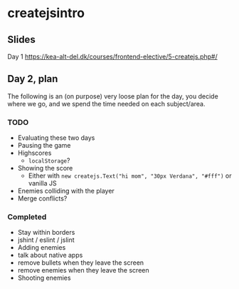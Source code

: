 # createjsintro

## Slides
Day 1 https://kea-alt-del.dk/courses/frontend-elective/5-createjs.php#/

## Day 2, plan
The following is an (on purpose) very loose plan for the day, you decide where we go, and we spend the time needed on each subject/area.

### TODO
- Evaluating these two days
- Pausing the game
- Highscores
    - `localStorage`?
- Showing the score
    - Either with `new createjs.Text("hi mom", "30px Verdana", "#fff")` or vanilla JS
- Enemies colliding with the player
- Merge conflicts?

### Completed
- Stay within borders
- jshint / eslint / jslint
- Adding enemies
- talk about native apps
- remove bullets when they leave the screen
- remove enemies when they leave the screen
- Shooting enemies